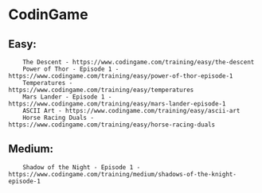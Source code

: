# CodinGame

## Easy:
		The Descent - https://www.codingame.com/training/easy/the-descent
		Power of Thor - Episode 1 - https://www.codingame.com/training/easy/power-of-thor-episode-1
		Temperatures - https://www.codingame.com/training/easy/temperatures
		Mars Lander - Episode 1 - https://www.codingame.com/training/easy/mars-lander-episode-1
		ASCII Art - https://www.codingame.com/training/easy/ascii-art
		Horse Racing Duals - https://www.codingame.com/training/easy/horse-racing-duals

## Medium:
		Shadow of the Night - Episode 1 - https://www.codingame.com/training/medium/shadows-of-the-knight-episode-1
